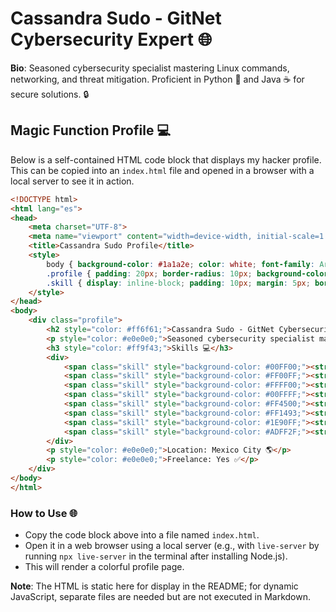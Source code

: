 # Cassandra Sudo - GitNet Cybersecurity Expert 🌐

   **Bio**: Seasoned cybersecurity specialist mastering Linux commands, networking, and threat mitigation. Proficient in Python 🐍 and Java ☕ for secure solutions. 🔒

   ## Magic Function Profile 💻
   Below is a self-contained HTML code block that displays my hacker profile. This can be copied into an `index.html` file and opened in a browser with a local server to see it in action.

   ```html
   <!DOCTYPE html>
   <html lang="es">
   <head>
       <meta charset="UTF-8">
       <meta name="viewport" content="width=device-width, initial-scale=1.0">
       <title>Cassandra Sudo Profile</title>
       <style>
           body { background-color: #1a1a2e; color: white; font-family: Arial, sans-serif; }
           .profile { padding: 20px; border-radius: 10px; background-color: #16213e; margin: 20px; }
           .skill { display: inline-block; padding: 10px; margin: 5px; border-radius: 5px; }
       </style>
   </head>
   <body>
       <div class="profile">
           <h2 style="color: #ff6f61;">Cassandra Sudo - GitNet Cybersecurity Expert 🌐</h2>
           <p style="color: #e0e0e0;">Seasoned cybersecurity specialist mastering Linux commands, networking, and threat mitigation. Proficient in Python 🐍 and Java ☕ for secure solutions. 🔒</p>
           <h3 style="color: #ff9f43;">Skills 💻</h3>
           <div>
               <span class="skill" style="background-color: #00FF00;"><strong>Linux Mastery</strong> - Expert</span>
               <span class="skill" style="background-color: #FF00FF;"><strong>Networking</strong> - Advanced</span>
               <span class="skill" style="background-color: #FFFF00;"><strong>Python 🐍</strong> - Proficient</span>
               <span class="skill" style="background-color: #00FFFF;"><strong>Java ☕</strong> - Proficient</span>
               <span class="skill" style="background-color: #FF4500;"><strong>Penetration Testing</strong> - Advanced</span>
               <span class="skill" style="background-color: #FF1493;"><strong>Cryptography</strong> - Intermediate</span>
               <span class="skill" style="background-color: #1E90FF;"><strong>Problem Solving</strong> - Expert</span>
               <span class="skill" style="background-color: #ADFF2F;"><strong>Team Collaboration</strong> - Advanced</span>
           </div>
           <p style="color: #e0e0e0;">Location: Mexico City 🌎</p>
           <p style="color: #e0e0e0;">Freelance: Yes ✅</p>
       </div>
   </body>
   </html>
   ```

   ### How to Use 🌐
   - Copy the code block above into a file named `index.html`.
   - Open it in a web browser using a local server (e.g., with `live-server` by running `npx live-server` in the terminal after installing Node.js).
   - This will render a colorful profile page.

   **Note**: The HTML is static here for display in the README; for dynamic JavaScript, separate files are needed but are not executed in Markdown.